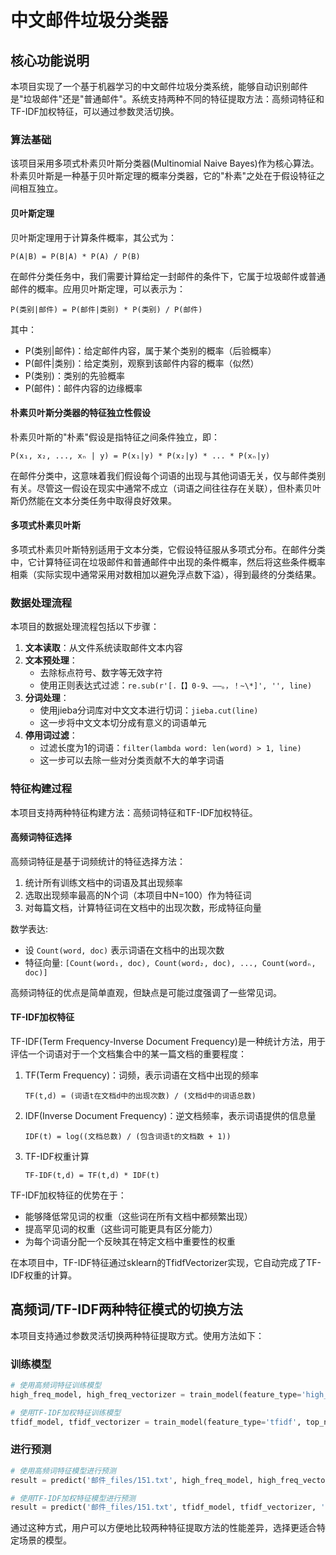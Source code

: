 # 中文邮件垃圾分类器

## 核心功能说明

本项目实现了一个基于机器学习的中文邮件垃圾分类系统，能够自动识别邮件是"垃圾邮件"还是"普通邮件"。系统支持两种不同的特征提取方法：高频词特征和TF-IDF加权特征，可以通过参数灵活切换。

### 算法基础

该项目采用多项式朴素贝叶斯分类器(Multinomial Naive Bayes)作为核心算法。朴素贝叶斯是一种基于贝叶斯定理的概率分类器，它的"朴素"之处在于假设特征之间相互独立。

#### 贝叶斯定理
贝叶斯定理用于计算条件概率，其公式为：

```
P(A|B) = P(B|A) * P(A) / P(B)
```

在邮件分类任务中，我们需要计算给定一封邮件的条件下，它属于垃圾邮件或普通邮件的概率。应用贝叶斯定理，可以表示为：

```
P(类别|邮件) = P(邮件|类别) * P(类别) / P(邮件)
```

其中：
- P(类别|邮件)：给定邮件内容，属于某个类别的概率（后验概率）
- P(邮件|类别)：给定类别，观察到该邮件内容的概率（似然）
- P(类别)：类别的先验概率
- P(邮件)：邮件内容的边缘概率

#### 朴素贝叶斯分类器的特征独立性假设

朴素贝叶斯的"朴素"假设是指特征之间条件独立，即：

```
P(x₁, x₂, ..., xₙ | y) = P(x₁|y) * P(x₂|y) * ... * P(xₙ|y)
```

在邮件分类中，这意味着我们假设每个词语的出现与其他词语无关，仅与邮件类别有关。尽管这一假设在现实中通常不成立（词语之间往往存在关联），但朴素贝叶斯仍然能在文本分类任务中取得良好效果。

#### 多项式朴素贝叶斯

多项式朴素贝叶斯特别适用于文本分类，它假设特征服从多项式分布。在邮件分类中，它计算特征词在垃圾邮件和普通邮件中出现的条件概率，然后将这些条件概率相乘（实际实现中通常采用对数相加以避免浮点数下溢），得到最终的分类结果。

### 数据处理流程

本项目的数据处理流程包括以下步骤：

1. **文本读取**：从文件系统读取邮件文本内容
2. **文本预处理**：
   - 去除标点符号、数字等无效字符
   - 使用正则表达式过滤：`re.sub(r'[.【】0-9、——。，！~\*]', '', line)`
3. **分词处理**：
   - 使用jieba分词库对中文文本进行切词：`jieba.cut(line)`
   - 这一步将中文文本切分成有意义的词语单元
4. **停用词过滤**：
   - 过滤长度为1的词语：`filter(lambda word: len(word) > 1, line)`
   - 这一步可以去除一些对分类贡献不大的单字词语

### 特征构建过程

本项目支持两种特征构建方法：高频词特征和TF-IDF加权特征。

#### 高频词特征选择

高频词特征是基于词频统计的特征选择方法：

1. 统计所有训练文档中的词语及其出现频率
2. 选取出现频率最高的N个词（本项目中N=100）作为特征词
3. 对每篇文档，计算特征词在文档中的出现次数，形成特征向量

数学表达:
- 设 `Count(word, doc)` 表示词语在文档中的出现次数
- 特征向量: `[Count(word₁, doc), Count(word₂, doc), ..., Count(wordₙ, doc)]`

高频词特征的优点是简单直观，但缺点是可能过度强调了一些常见词。

#### TF-IDF加权特征

TF-IDF(Term Frequency-Inverse Document Frequency)是一种统计方法，用于评估一个词语对于一个文档集合中的某一篇文档的重要程度：

1. TF(Term Frequency)：词频，表示词语在文档中出现的频率
   ```
   TF(t,d) = (词语t在文档d中的出现次数) / (文档d中的词语总数)
   ```

2. IDF(Inverse Document Frequency)：逆文档频率，表示词语提供的信息量
   ```
   IDF(t) = log((文档总数) / (包含词语t的文档数 + 1))
   ```
   
3. TF-IDF权重计算
   ```
   TF-IDF(t,d) = TF(t,d) * IDF(t)
   ```

TF-IDF加权特征的优势在于：
- 能够降低常见词的权重（这些词在所有文档中都频繁出现）
- 提高罕见词的权重（这些词可能更具有区分能力）
- 为每个词语分配一个反映其在特定文档中重要性的权重

在本项目中，TF-IDF特征通过sklearn的TfidfVectorizer实现，它自动完成了TF-IDF权重的计算。

## 高频词/TF-IDF两种特征模式的切换方法

本项目支持通过参数灵活切换两种特征提取方式。使用方法如下：

### 训练模型

```python
# 使用高频词特征训练模型
high_freq_model, high_freq_vectorizer = train_model(feature_type='high_freq', top_num=100)

# 使用TF-IDF加权特征训练模型
tfidf_model, tfidf_vectorizer = train_model(feature_type='tfidf', top_num=100)
```

### 进行预测

```python
# 使用高频词特征模型进行预测
result = predict('邮件_files/151.txt', high_freq_model, high_freq_vectorizer, 'high_freq')

# 使用TF-IDF加权特征模型进行预测
result = predict('邮件_files/151.txt', tfidf_model, tfidf_vectorizer, 'tfidf')
```

通过这种方式，用户可以方便地比较两种特征提取方法的性能差异，选择更适合特定场景的模型。

